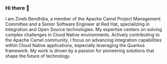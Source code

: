 ### Hi there 👋

I am Zineb Bendhiba, a member of the Apache Camel Project Management Committee and a Senior Software Engineer at Red Hat, specializing in Integration and Open Source technologies. My expertise centers on solving complex challenges in Cloud Native environments. Actively contributing to the Apache Camel community, I focus on advancing integration capabilities within Cloud Native applications, especially leveraging the Quarkus framework. My work is driven by a passion for pioneering solutions that shape the future of technology.
